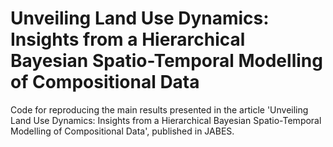 # Unveiling Land Use Dynamics: Insights from a Hierarchical Bayesian Spatio-Temporal Modelling of Compositional Data
Code for reproducing the main results presented in the article 'Unveiling Land Use Dynamics: Insights from a Hierarchical Bayesian Spatio-Temporal Modelling of Compositional Data', published in JABES.
